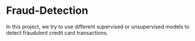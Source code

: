 # Fraud-Detection
In this project, we try to use different supervised or unsupervised models to detect fraudulent credit card transactions.
